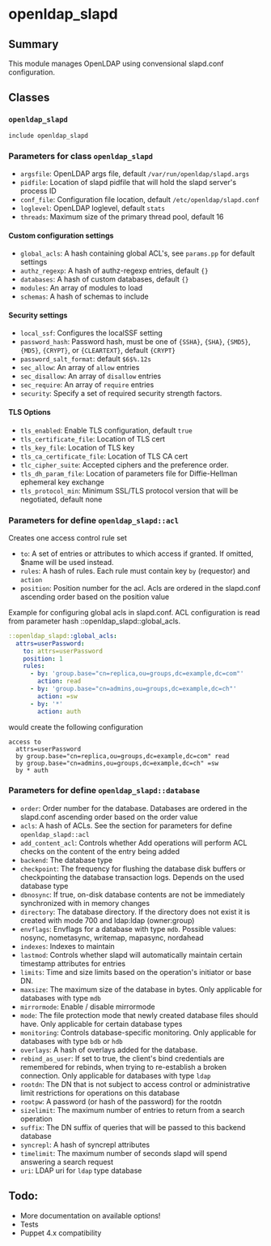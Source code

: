 # openldap_slapd


## Summary

This module manages OpenLDAP using convensional slapd.conf configuration.

## Classes

### `openldap_slapd`

```
include openldap_slapd
```

### Parameters for class `openldap_slapd`

* `argsfile`: OpenLDAP args file, default `/var/run/openldap/slapd.args`
* `pidfile`: Location of slapd pidfile that will hold the slapd server's process ID
* `conf_file`: Configuration file location, default `/etc/openldap/slapd.conf`
* `loglevel`: OpenLDAP loglevel, default `stats` 
* `threads`: Maximum size of the primary thread pool, default 16

#### Custom configuration settings
* `global_acls`: A hash containing global ACL's, see `params.pp` for default settings
* `authz_regexp`: A hash of authz-regexp entries, default `{}`
* `databases`: A hash of custom databases, default `{}`
* `modules`: An array of modules to load
* `schemas`: A hash of schemas to include

#### Security settings
* `local_ssf`: Configures the localSSF setting
* `password_hash`: Password hash, must be one of `{SSHA}`, `{SHA}`, `{SMD5}`, `{MD5}`, `{CRYPT}`, or `{CLEARTEXT}`, default `{CRYPT}`
* `password_salt_format`: default `$6$%.12s`
* `sec_allow`: An array of `allow` entries
* `sec_disallow`: An array of `disallow` entries
* `sec_require`: An array of `require` entries
* `security`: Specify a set of required security strength factors.

#### TLS Options
* `tls_enabled`: Enable TLS configuration, default `true`
* `tls_certificate_file`: Location of TLS cert
* `tls_key_file`: Location of TLS key
* `tls_ca_certificate_file`: Location of TLS CA cert
* `tlc_cipher_suite`: Accepted ciphers and the preference order.
* `tls_dh_param_file`: Location of parameters file for Diffie-Hellman ephemeral key exchange
* `tls_protocol_min`: Minimum  SSL/TLS  protocol version that will be negotiated, default none


### Parameters for define `openldap_slapd::acl`

Creates one access control rule set 

* `to`: A set of entries or attributes to which access if granted. If omitted, $name will be used instead.
* `rules`: A hash of rules. Each rule must contain key `by` (requestor) and `action`
* `position`: Position number for the acl. Acls are ordered in the slapd.conf ascending order based on the position value

Example for configuring global acls in slapd.conf. ACL configuration is read from parameter hash ::openldap_slapd::global_acls.

```YAML
::openldap_slapd::global_acls:
  attrs=userPassword:
    to: attrs=userPassword
    position: 1
    rules:
      - by: 'group.base="cn=replica,ou=groups,dc=example,dc=com"'
        action: read
      - by: 'group.base="cn=admins,ou=groups,dc=example,dc=ch"'
        action: =sw
      - by: '*'
        action: auth
```

would create the following configuration

```Shell
access to
  attrs=userPassword
  by group.base="cn=replica,ou=groups,dc=example,dc=com" read
  by group.base="cn=admins,ou=groups,dc=example,dc=ch" =sw
  by * auth
```

### Parameters for define `openldap_slapd::database`

* `order`: Order number for the database. Databases are ordered in the slapd.conf ascending order based on the order value
* `acls`: A hash of ACLs. See the section for parameters for define `openldap_slapd::acl`
* `add_content_acl`: Controls whether Add operations will perform ACL checks on the content of the entry being added
* `backend`: The database type
* `checkpoint`: The frequency for flushing the database disk buffers or checkpointing the database transaction logs. Depends on the used database type
* `dbnosync`: If true, on-disk database contents are not be immediately synchronized with in memory changes
* `directory`: The database directory. If the directory does not exist it is created with mode 700 and ldap:ldap (owner:group)
* `envflags`: Envflags for a database with type `mdb`. Possible values: nosync, nometasync, writemap, mapasync, nordahead
* `indexes`: Indexes to maintain
* `lastmod`: Controls whether slapd will automatically maintain certain timestamp attributes for entries
* `limits`: Time and size limits based on the operation's initiator or base DN.
* `maxsize`: The maximum size of the database in bytes. Only applicable for databases with type `mdb`
* `mirrormode`: Enable / disable mirrormode
* `mode`: The file protection mode that newly created database files should have. Only applicable for certain database types
* `monitoring`: Controls database-specific monitoring. Only applicable for databases with type `bdb` or `hdb`
* `overlays`: A hash of overlays added for the database.
* `rebind_as_user`: If set to true, the client's bind credentials are remembered for rebinds, when trying to re-establish a broken connection. Only applicable for databases with type `ldap`
* `rootdn`: The DN that is not subject to access control or administrative limit restrictions for operations on this database
* `rootpw`: A password (or hash of the password) for the rootdn
* `sizelimit`: The  maximum  number  of entries to return from a search operation
* `suffix`: The DN suffix of queries that will be passed to this backend database
* `syncrepl`: A hash of syncrepl attributes
* `timelimit`: The  maximum  number  of  seconds slapd will spend answering a search request
* `uri`: LDAP uri for `ldap` type database

## Todo:
* More documentation on available options!
* Tests
* Puppet 4.x compatibility


